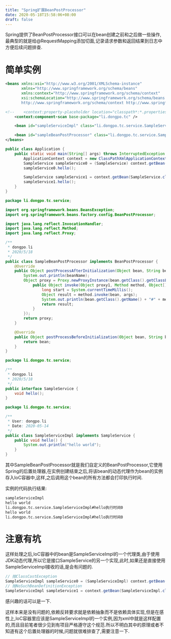 ```yaml
---
title: "Spring扩展BeanPostProcessor"
date: 2020-05-18T15:58:06+08:00
draft: false
---
```


Spring提供了BeanPostProcessor接口可以在bean创建之前和之后做一些操作,最典型的就是给@RequestMapping添加切面,记录请求参数和返回结果到日志中方便后续问题排查.
<!--more-->

# 简单实例

``` xml
<beans xmlns:xsi="http://www.w3.org/2001/XMLSchema-instance"
       xmlns="http://www.springframework.org/schema/beans"
       xmlns:context="http://www.springframework.org/schema/context"
       xsi:schemaLocation="http://www.springframework.org/schema/beans http://www.springframework.org/schema/beans/spring-beans.xsd
       http://www.springframework.org/schema/context http://www.springframework.org/schema/context/spring-context.xsd">

<!--    <context:property-placeholder location="classpath*:*.properties"/>-->
    <context:component-scan base-package="li.dongpo.tc" />

    <bean id="sampleServiceImpl" class="li.dongpo.tc.service.SampleServiceImpl" />

    <bean id="sampleBeanPostProcessor" class="li.dongpo.tc.service.SampleBeanPostProcessor" />
</beans>
```

``` java
public class Application {
    public static void main(String[] args) throws InterruptedException {
        ApplicationContext context = new ClassPathXmlApplicationContext("spring.xml");
        SampleService sampleService0 = (SampleService) context.getBean("sampleServiceImpl");
        sampleService0.hello();

        SampleService sampleService1 = context.getBean(SampleService.class);
        sampleService1.hello();
    }
}
```

``` java
package li.dongpo.tc.service;

import org.springframework.beans.BeansException;
import org.springframework.beans.factory.config.BeanPostProcessor;

import java.lang.reflect.InvocationHandler;
import java.lang.reflect.Method;
import java.lang.reflect.Proxy;

/**
 * dongpo.li
 * 2020/5/18
 */
public class SampleBeanPostProcessor implements BeanPostProcessor {
    @Override
    public Object postProcessAfterInitialization(Object bean, String beanName) throws BeansException {
        System.out.println(beanName);
        Object proxy = Proxy.newProxyInstance(bean.getClass().getClassLoader(), bean.getClass().getInterfaces(), new InvocationHandler() {
            public Object invoke(Object proxy1, Method method, Object[] args) throws Throwable {
                long start = System.currentTimeMillis();
                Object result = method.invoke(bean, args);
                System.out.println(bean.getClass().getName() + "#" + method.getName() + "执行时间" + (System.currentTimeMillis() - start));
                return result;
            }
        });
        return proxy;
    }

    @Override
    public Object postProcessBeforeInitialization(Object bean, String beanName) throws BeansException {
        return bean;
    }
}
```

``` java
package li.dongpo.tc.service;

/**
 * dongpo.li
 * 2020/5/18
 */
public interface SampleService {
    void hello();
}
```

``` java
package li.dongpo.tc.service;

/**
 * User: dongpo.li
 * Date: 2020-05-14
 */
public class SampleServiceImpl implements SampleService {
    public void hello() {
        System.out.println("hello world");
    }
}
```

其中SampleBeanPostProcessor就是我们自定义的BeanPostProcessor,它使用Spring的后置处理器,在实例创建结束之后,将该bean的动态代理作为bean的实例存入IoC容器中,这样,之后调用这个bean的所有方法都会打印执行时间.

实例的代码执行结果:
``` txt
sampleServiceImpl
hello world
li.dongpo.tc.service.SampleServiceImpl#hello执行时间0
hello world
li.dongpo.tc.service.SampleServiceImpl#hello执行时间0
```

# 注意有坑
这样处理之后,IoC容器中的bean是SampleServiceImpl的一个代理类,由于使用JDK动态代理,所以它是接口SampleService的另一个实现,此时,如果还是直接使用SampleServiceImpl接收的话,是会有问题的.

``` java
// 抛ClassCastException
SampleServiceImpl sampleService0 = (SampleServiceImpl) context.getBean("sampleServiceImpl");
// 抛NoSuchBeanDefinitionException
SampleServiceImpl sampleService1 = context.getBean(SampleServiceImpl.class);
```
感兴趣的话可以是一下.

这样本来是没有问题的,依赖反转要求就是依赖抽象而不是依赖具体实现,但是在感性上,IoC容器里应该是SampleServiceImpl的一个实例,因为xml中就是这样配置的,而且目前笔者很少见到有项目严格遵守这个规范.所以不明白其中的原理或者不知道有这个后置处理器的时候,问题就很难排查了,需要注意一下.